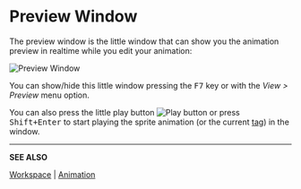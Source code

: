 # Preview Window

The preview window is the little window that can show you the
animation preview in realtime while you edit your animation:

<img src="/preview-window/preview-window.png" alt="Preview Window" class="x2" />

You can show/hide this little window pressing the <kbd>F7</kbd> key or with the
*View > Preview* menu option.

You can also press the little play button ![Play
button](preview-window/play-button.png) or press <kbd>Shift+Enter</kbd> to
start playing the sprite animation (or the current [tag](tags.md)) in
the window.

---

**SEE ALSO**

[Workspace](workspace.md) |
[Animation](animation.md)
